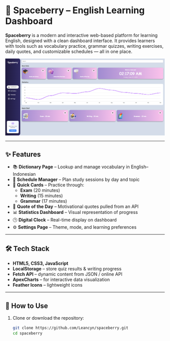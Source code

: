 # 🚀 Spaceberry – English Learning Dashboard

**Spaceberry** is a modern and interactive web-based platform for learning English, designed with a clean dashboard interface. It provides learners with tools such as vocabulary practice, grammar quizzes, writing exercises, daily quotes, and customizable schedules — all in one place.

![Spaceberry Screenshot](assets/img/homepage.png)

---

## ✨ Features

- 📚 **Dictionary Page** – Lookup and manage vocabulary in English–Indonesian
- 📆 **Schedule Manager** – Plan study sessions by day and topic
- 🧠 **Quick Cards** – Practice through:
  - **Exam** (20 minutes)
  - **Writing** (15 minutes)
  - **Grammar** (17 minutes)
- 💬 **Quote of the Day** – Motivational quotes pulled from an API
- 📊 **Statistics Dashboard** – Visual representation of progress
- 🕒 **Digital Clock** – Real-time display on dashboard
- ⚙ **Settings Page** – Theme, mode, and learning preferences

---


## 🛠️ Tech Stack

- **HTML5, CSS3, JavaScript**
- **LocalStorage** – store quiz results & writing progress
- **Fetch API** – dynamic content from JSON / online API
- **ApexCharts** – for interactive data visualization
- **Feather Icons** – lightweight icons

---

## 🔧 How to Use

1. Clone or download the repository:
   ```bash
   git clone https://github.com/Leancyn/spaceberry.git
   cd spaceberry
   ```
